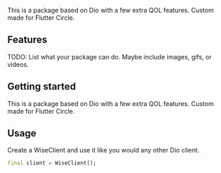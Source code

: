 This is a package based on Dio with a few extra QOL features. Custom made for Flutter Circle.

## Features

TODO: List what your package can do. Maybe include images, gifs, or videos.

## Getting started

This is a package based on Dio with a few extra QOL features. Custom made for Flutter Circle.

## Usage

Create a WiseClient and use it like you would any other Dio client.

```dart
final client = WiseClient();
```
